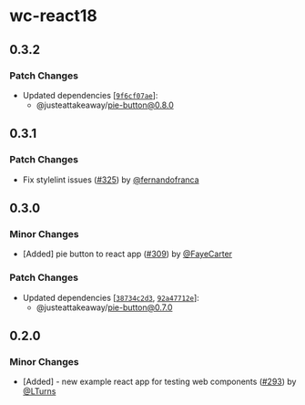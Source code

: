 # wc-react18

## 0.3.2

### Patch Changes

- Updated dependencies [[`9f6cf07ae`](https://github.com/justeattakeaway/pie/commit/9f6cf07aee1b728c61bf87fce623151f3bb2644b)]:
  - @justeattakeaway/pie-button@0.8.0

## 0.3.1

### Patch Changes

- Fix stylelint issues ([#325](https://github.com/justeattakeaway/pie/pull/325)) by [@fernandofranca](https://github.com/fernandofranca)

## 0.3.0

### Minor Changes

- [Added] pie button to react app ([#309](https://github.com/justeattakeaway/pie/pull/309)) by [@FayeCarter](https://github.com/FayeCarter)

### Patch Changes

- Updated dependencies [[`38734c2d3`](https://github.com/justeattakeaway/pie/commit/38734c2d3fb74f6b77d38b0d2eac95bb0d4dfdc1), [`92a47712e`](https://github.com/justeattakeaway/pie/commit/92a47712e90dfcd79e792420e291b7eed6896bf8)]:
  - @justeattakeaway/pie-button@0.7.0

## 0.2.0

### Minor Changes

- [Added] - new example react app for testing web components ([#293](https://github.com/justeattakeaway/pie/pull/293)) by [@LTurns](https://github.com/LTurns)
